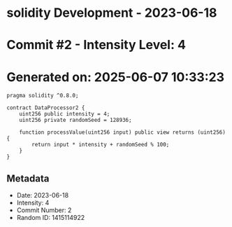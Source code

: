 ﻿# solidity Development - 2023-06-18
# Commit #2 - Intensity Level: 4
# Generated on: 2025-06-07 10:33:23
```solidity
pragma solidity ^0.8.0;

contract DataProcessor2 {
    uint256 public intensity = 4;
    uint256 private randomSeed = 128936;

    function processValue(uint256 input) public view returns (uint256) {
        return input * intensity + randomSeed % 100;
    }
}
```
## Metadata
- Date: 2023-06-18
- Intensity: 4
- Commit Number: 2
- Random ID: 1415114922
